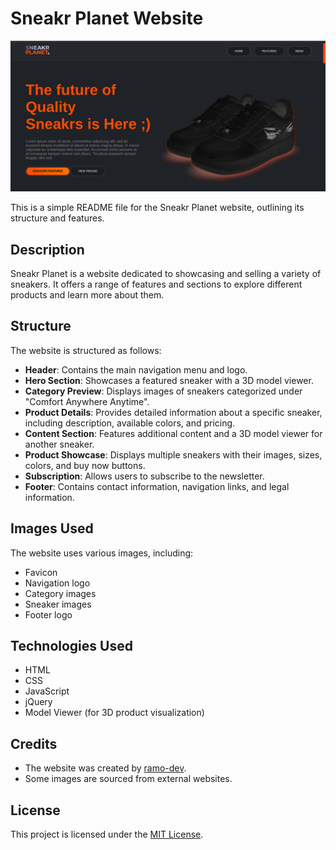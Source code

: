 # Sneakr Planet Website

<img src="https://github.com/ramo-dev/sneakrPlanet/blob/main/SneakrPlanet.png?raw=true" alt="sneakrplanet">

This is a simple README file for the Sneakr Planet website, outlining its structure and features.

## Description

Sneakr Planet is a website dedicated to showcasing and selling a variety of sneakers. It offers a range of features and sections to explore different products and learn more about them.

## Structure

The website is structured as follows:

- **Header**: Contains the main navigation menu and logo.
- **Hero Section**: Showcases a featured sneaker with a 3D model viewer.
- **Category Preview**: Displays images of sneakers categorized under "Comfort Anywhere Anytime".
- **Product Details**: Provides detailed information about a specific sneaker, including description, available colors, and pricing.
- **Content Section**: Features additional content and a 3D model viewer for another sneaker.
- **Product Showcase**: Displays multiple sneakers with their images, sizes, colors, and buy now buttons.
- **Subscription**: Allows users to subscribe to the newsletter.
- **Footer**: Contains contact information, navigation links, and legal information.

## Images Used

The website uses various images, including:

- Favicon
- Navigation logo
- Category images
- Sneaker images
- Footer logo

## Technologies Used

- HTML
- CSS
- JavaScript
- jQuery
- Model Viewer (for 3D product visualization)

## Credits

- The website was created by [ramo-dev](https://www.github.com/ramo-dev).
- Some images are sourced from external websites.

## License

This project is licensed under the [MIT License](LICENSE).
